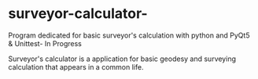 # surveyor-calculator-
Program  dedicated  for  basic surveyor's calculation with python and PyQt5 &amp; Unittest- In Progress 

Surveyor's calculator is a application for basic geodesy and surveying calculation  that appears in a common life. 
